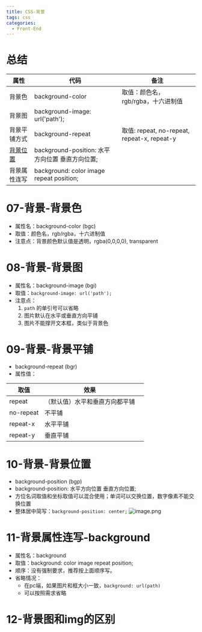 ```yaml
---
title: CSS-背景
tags: css
categories:
  - Front-End
---
```

# 总结
| 属性                                   | 代码                                            | 备注                                        |
| -------------------------------------- | ----------------------------------------------- | ------------------------------------------- |
| 背景色                                 | background-color                                | 取值：颜色名，rgb/rgba，十六进制值          |
| 背景图                                 | background-image: url('path');                  |                                             |
| 背景平铺方式                           | background-repeat                               | 取值: repeat, no-repeat, repeat-x, repeat-y |
| [背景位置](5-背景.md#10-背景-背景位置) | background-position: 水平方向位置 垂直方向位置; |                                             |
| 背景属性连写                           | background: color image repeat position;        |                                             |

# 07-背景-背景色
- 属性名：background-color (bgc)
- 取值：颜色名，rgb/rgba，十六进制值
- 注意点：背景颜色默认值是透明，rgba(0,0,0,0), transparent
# 08-背景-背景图
- 属性名：background-image (bgi)
- 取值：`background-image: url('path');`
- 注意点：
    1. `path` 的单引号可以省略
    2. 图片默认在水平或垂直方向平铺
    3. 图片不能撑开文本框，类似于背景色
# 09-背景-背景平铺
- background-repeat (bgr)
- 属性值：

| 取值        | 效果              |     |
| --------- | --------------- | --- |
| repeat    | （默认值）水平和垂直方向都平铺 |     |
| no-repeat | 不平铺             |     |
| repeat-x  | 水平平铺            |     |
| repeat-y  | 垂直平铺            |     |
# 10-背景-背景位置
- background-position (bgp)
- background-position: 水平方向位置 垂直方向位置;
- 方位名词取值和坐标取值可以混合使用；单词可以交换位置，数字像素不能交换位置
- 整体居中简写：`background-position: center;`
![image.png](https://illyber-images.oss-cn-chengdu.aliyuncs.com/202308030857624.png)
# 11-背景属性连写-background
- 属性名：background
- 取值：background: color image repeat position;
- 顺序：没有强制要求，推荐按上面顺序写。
- 省略情况：
    - 在pc端，如果图片和框大小一致，`background: url(path)`
    - 可以按照需求省略
# 12-背景图和img的区别

